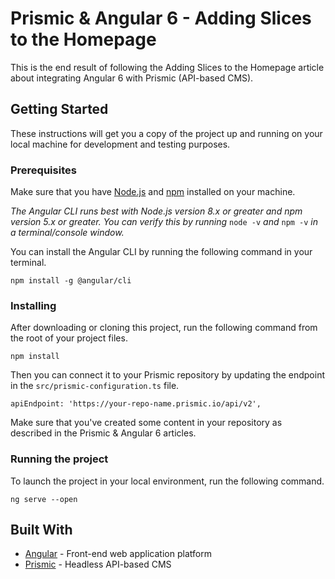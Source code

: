 # Prismic & Angular 6 - Adding Slices to the Homepage

This is the end result of following the Adding Slices to the Homepage article about integrating Angular 6 with Prismic (API-based CMS).

## Getting Started

These instructions will get you a copy of the project up and running on your local machine for development and testing purposes.

### Prerequisites

Make sure that you have [Node.js](https://nodejs.org/en/download/) and [npm](https://www.npmjs.com/get-npm) installed on your machine.

*The Angular CLI runs best with Node.js version 8.x or greater and npm version 5.x or greater. You can verify this by running* `node -v` *and* `npm -v` *in a terminal/console window.*

You can install the Angular CLI by running the following command in your terminal.

```
npm install -g @angular/cli
```

### Installing

After downloading or cloning this project, run the following command from the root of your project files.

```
npm install
```

Then you can connect it to your Prismic repository by updating the endpoint in the `src/prismic-configuration.ts` file.

```
apiEndpoint: 'https://your-repo-name.prismic.io/api/v2',
```

Make sure that you've created some content in your repository as described in the Prismic & Angular 6 articles.

### Running the project

To launch the project in your local environment, run the following command.

```
ng serve --open
```

## Built With

* [Angular](https://angular.io/) - Front-end web application platform
* [Prismic](https://prismic.io/) - Headless API-based CMS
